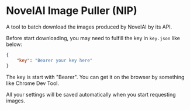 # NovelAI Image Puller (NIP)
A tool to batch download the images produced by NovelAI by its API.

Before start downloading, you may need to fulfill the key in `key.json` like below:

```json
{
    "key": "Bearer your key here"
}
```

The key is start with "Bearer". You can get it on the browser by something like Chrome Dev Tool.

All your settings will be saved automatically when you start requesting images.
